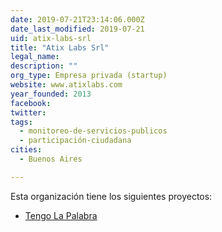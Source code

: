 ```yaml
---
date: 2019-07-21T23:14:06.000Z
date_last_modified: 2019-07-21
uid: atix-labs-srl
title: "Atix Labs Srl"
legal_name: 
description: ""
org_type: Empresa privada (startup)
website: www.atixlabs.com
year_founded: 2013
facebook: 
twitter: 
tags:
  - monitoreo-de-servicios-publicos
  - participación-ciudadana
cities: 
  - Buenos Aires

---
```


Esta organización tiene los siguientes proyectos:

- [Tengo La Palabra](/i/tengo-la-palabra.html)
